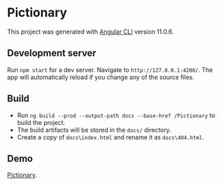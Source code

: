 # Pictionary

This project was generated with [Angular CLI](https://github.com/angular/angular-cli) version 11.0.6.

## Development server

Run `npm start` for a dev server. Navigate to `http://127.0.0.1:4200/`. The app will automatically reload if you change any of the source files.

## Build

- Run `ng build --prod --output-path docs --base-href /Pictionary` to build the project.
- The build artifacts will be stored in the `docs/` directory.
- Create a copy of `docs\index.html` and rename it as `docs\404.html`.

## Demo

[Pictionary](https://rdc3.github.io/pictionary/).

